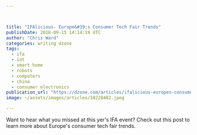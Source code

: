 ```yaml
---



title: "IFAlicious- Europe&#39;s Consumer Tech Fair Trends"
publishDate: 2018-09-15 14:14:19 UTC
author: "Chris Ward"
categories: writing dzone
tags:
  - ifa
  - iot
  - smart home
  - robots
  - computers
  - china
  - consumer electronics
publication_url: "https://dzone.com/articles/ifalicious-europes-consumer-tech-fair-trends"
image: ~/assets/images/articles/10228482.jpeg

---
```

Want to hear what you missed at this yer's IFA event? Check out this post to learn more about Europe's consumer tech fair trends.

